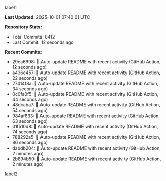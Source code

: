 
label1 
<!-- ACTIVITY_START -->
**Last Updated:** 2025-10-01 07:40:01 UTC

**Repository Stats:**
- Total Commits: 8412
- Last Commit: 12 seconds ago

**Recent Commits:**
- 29ea6998: 🤖 Auto-update README with recent activity (GitHub Action, 12 seconds ago)
- a436e457: 🤖 Auto-update README with recent activity (GitHub Action, 22 seconds ago)
- 27414f8a: 🤖 Auto-update README with recent activity (GitHub Action, 34 seconds ago)
- 0c0fa0f5: 🤖 Auto-update README with recent activity (GitHub Action, 44 seconds ago)
- 48dcaba7: 🤖 Auto-update README with recent activity (GitHub Action, 54 seconds ago)
- 984af833: 🤖 Auto-update README with recent activity (GitHub Action, 63 seconds ago)
- 01f510d8: 🤖 Auto-update README with recent activity (GitHub Action, 74 seconds ago)
- 788292a5: 🤖 Auto-update README with recent activity (GitHub Action, 86 seconds ago)
- dabdb204: 🤖 Auto-update README with recent activity (GitHub Action, 2 minutes ago)
- 2b894b50: 🤖 Auto-update README with recent activity (GitHub Action, 2 minutes ago)
<!-- ACTIVITY_END -->

label2

